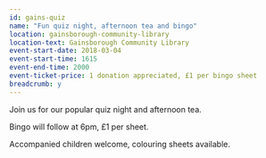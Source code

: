 ```yaml
---
id: gains-quiz
name: "Fun quiz night, afternoon tea and bingo"
location: gainsborough-community-library
location-text: Gainsborough Community Library
event-start-date: 2018-03-04
event-start-time: 1615
event-end-time: 2000
event-ticket-price: 1 donation appreciated, £1 per bingo sheet
breadcrumb: y
---
```


Join us for our popular quiz night and afternoon tea.

Bingo will follow at 6pm, £1 per sheet.

Accompanied children welcome, colouring sheets available.
